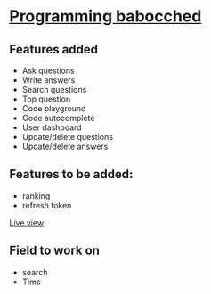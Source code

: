 # [Programming babocched](https://programmingb.netlify.app/)

## Features added
- Ask questions
- Write answers
- Search questions
- Top question
- Code playground
- Code autocomplete
- User dashboard
- Update/delete questions
- Update/delete answers


## Features to be added:
- ranking
- refresh token


[Live view](https://programmingb.netlify.app/)


## Field to work on
- search
- Time
